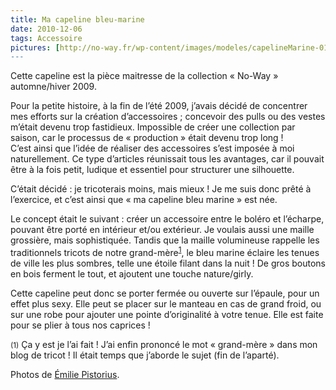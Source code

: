 ```yaml
---
title: Ma capeline bleu-marine
date: 2010-12-06
tags: Accessoire
pictures: [http://no-way.fr/wp-content/images/modeles/capelineMarine-01.jpg", "http://no-way.fr/wp-content/images/modeles/capelineMarine-02.jpg", "http://no-way.fr/wp-content/images/modeles/capelineMarine-03.jpg"]
---
```


<p>Cette capeline est la pièce maitresse de la collection « No-Way » automne/hiver 2009.</p>
<p>Pour la petite histoire, à la fin de l’été 2009, j’avais décidé de concentrer mes efforts sur la création d’accessoires ; concevoir des pulls ou des vestes m’était devenu trop fastidieux. Impossible de créer une collection par saison, car le processus de « production » était devenu trop long !<br>
C’est ainsi que l’idée de réaliser des accessoires s’est imposée à moi naturellement. Ce type d’articles réunissait tous les avantages, car il pouvait être à la fois petit, ludique et essentiel pour structurer une silhouette. </p>
<p>C’était décidé : je tricoterais moins, mais mieux ! Je me suis donc prêté à l’exercice, et c’est ainsi que « ma capeline bleu marine » est née.</p>
<p>Le concept était le suivant : créer un accessoire entre le boléro et l’écharpe, pouvant être porté en intérieur et/ou extérieur. Je voulais aussi une maille grossière, mais sophistiquée. Tandis que la maille volumineuse rappelle les traditionnels tricots de notre grand-mère<sup><a href="#0.1_annotation-grandMere">1</a></sup>, le bleu marine éclaire les tenues de ville les plus sombres, telle une étoile filant dans la nuit ! De gros boutons en bois ferment le tout, et ajoutent une touche nature/girly.</p>
<p>Cette capeline peut donc se porter fermée ou ouverte sur l’épaule, pour un effet plus sexy. Elle peut se placer sur le manteau en cas de grand froid, ou sur une robe pour ajouter une pointe d’originalité à votre tenue. Elle est faite pour se plier à tous nos caprices !</p>

<p><small>(1)</small>  Ça y est je l’ai fait ! J’ai enfin prononcé le mot « grand-mère » dans mon blog de tricot ! Il était temps que j’aborde le sujet (fin de l’aparté).</p>

Photos de <a href="http://www.flickr.com/photos/emilie-pistorius/" target="_blank">Émilie Pistorius</a>.
